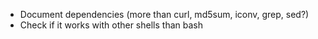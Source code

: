 * Document dependencies (more than curl, md5sum, iconv, grep, sed?)
* Check if it works with other shells than bash
